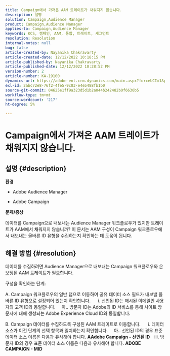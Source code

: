 ```yaml
---
title: Campaign에서 가져온 AAM 트레이트가 채워지지 않습니다.
description: 설명
solution: Campaign,Audience Manager
product: Campaign,Audience Manager
applies-to: Campaign,Audience Manager
keywords: KCS, 캠페인, AAM, 통합, 트레이트, 세그먼트
resolution: Resolution
internal-notes: null
bug: false
article-created-by: Nayanika Chakravarty
article-created-date: 12/12/2022 10:18:15 PM
article-published-by: Nayanika Chakravarty
article-published-date: 12/12/2022 10:28:52 PM
version-number: 2
article-number: KA-19100
dynamics-url: https://adobe-ent.crm.dynamics.com/main.aspx?forceUCI=1&pagetype=entityrecord&etn=knowledgearticle&id=c873c2d9-6a7a-ed11-81ac-6045bd006b25
exl-id: 2abc72e8-76f2-4fe5-9c03-e4e5488fb1b0
source-git-commit: 04625e1ff9a323d5d1b2a044b242482b0f6630b5
workflow-type: tm+mt
source-wordcount: '217'
ht-degree: 5%

---
```


# Campaign에서 가져온 AAM 트레이트가 채워지지 않습니다.

## 설명 {#description}


<b>환경</b>

- Adobe Audience Manager

- Adobe Campaign

<b>문제/증상</b>

데이터를 Campaign으로 내보내는 Audience Manager 워크플로우가 있지만 트레이트가 AAM에서 채워지지 않습니까? 이 문서는 AAM 구성이 Campaign 워크플로우에서 내보내는 올바른 ID 유형을 수집하는지 확인하는 데 도움이 됩니다.


## 해결 방법 {#resolution}


데이터를 수집하려면 Audience Manager으로 내보내는 Campaign 워크플로우와 온보딩된 AAM 트레이트가 필요합니다. 

구성을 확인하는 단계:

A. Campaign 워크플로우의 일반 탭으로 이동하여 공유 데이터 소스 필드가 내보낼 올바른 ID 유형으로 설정되어 있는지 확인합니다.
     i. 선언된 ID는 해시된 이메일인 사용자의 고객 ID와 동일합니다.
    아.. 방문자 ID는 Adobe의 ID 서비스를 통해 사이트 방문자에 대해 생성되는 Adobe Experience Cloud ID와 동일합니다.

B. Campaign 데이터를 수집하도록 구성된 AAM 트레이트로 이동합니다.
     i. 데이터 소스가 이전 단계의 선택 항목과 일치하는지 확인합니다.
    아.. 선언된 ID의 경우 표준 데이터 소스 이름은 다음과 유사해야 합니다. <b>A</b><b>Adobe Campaign - 선언된 ID
 </b>  iii. 방문자 ID의 경우 표준 데이터 소스 이름은 다음과 유사해야 합니다. <b>ADOBE CAMPAIGN - MID</b>
